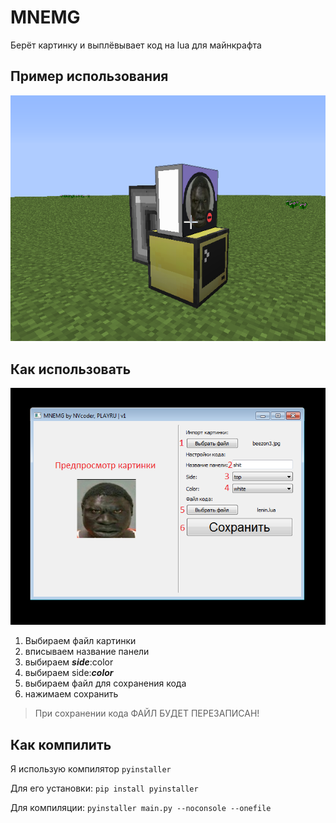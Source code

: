 # MNEMG
Берёт картинку и выплёвывает код на lua для майнкрафта

## Пример использования
![image](https://github.com/NVcoder24/mnemg/blob/resources/Screenshot_43.png)

## Как использовать
![image](https://github.com/NVcoder24/mnemg/blob/resources/Screenshot_82.png)
1. Выбираем файл картинки
2. вписываем название панели
3. выбираем ***side***:color
4. выбираем side:***color***
5. выбираем файл для сохранения кода
6. нажимаем сохранить

> При сохранении кода ФАЙЛ БУДЕТ ПЕРЕЗАПИСАН!

## Как компилить
Я использую компилятор ```pyinstaller```

Для его установки: ```pip install pyinstaller```

Для компиляции: ```pyinstaller main.py --noconsole --onefile```
